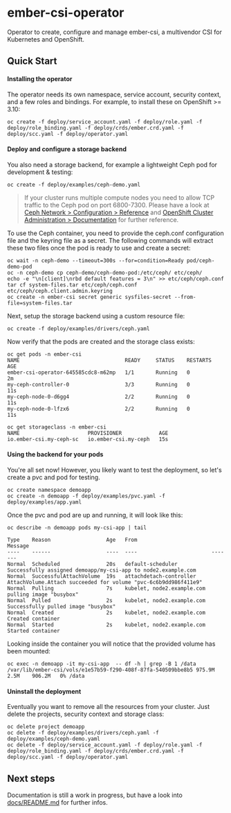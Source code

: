 # ember-csi-operator
Operator to create, configure and manage ember-csi, a multivendor CSI for
Kubernetes and OpenShift.

## Quick Start
#### Installing the operator
The operator needs its own namespace, service account, security context, and a
few roles and bindings. For example, to install these on OpenShift >= 3.10:

    oc create -f deploy/service_account.yaml -f deploy/role.yaml -f deploy/role_binding.yaml -f deploy/crds/ember.crd.yaml -f deploy/scc.yaml -f deploy/operator.yaml

#### Deploy and configure a storage backend
You also need a storage backend, for example a lightweight Ceph pod for
development & testing:

    oc create -f deploy/examples/ceph-demo.yaml

> If your cluster runs multiple compute nodes you need to allow TCP traffic to
> the Ceph pod on port 6800-7300. Please have a look at
> [Ceph Network > Configuration > Reference](http://docs.ceph.com/docs/master/rados/configuration/network-config-ref/#mds-and-manager-ip-tables)
> and [OpenShift Cluster Administration > Documentation](https://docs.openshift.com/container-platform/3.11/admin_guide/iptables.html)
> for further reference.

To use the Ceph container, you need to provide the ceph.conf configuration file
and the keyring file as a secret. The following commands will extract these two
files once the pod is ready to use and create a secret:

    oc wait -n ceph-demo --timeout=300s --for=condition=Ready pod/ceph-demo-pod
    oc -n ceph-demo cp ceph-demo/ceph-demo-pod:/etc/ceph/ etc/ceph/
    echo -e "\n[client]\nrbd default features = 3\n" >> etc/ceph/ceph.conf
    tar cf system-files.tar etc/ceph/ceph.conf etc/ceph/ceph.client.admin.keyring
    oc create -n ember-csi secret generic sysfiles-secret --from-file=system-files.tar

Next, setup the storage backend using a custom resource file:

    oc create -f deploy/examples/drivers/ceph.yaml

Now verify that the pods are created and the storage class exists:

    oc get pods -n ember-csi
    NAME                                  READY     STATUS    RESTARTS   AGE
    ember-csi-operator-645585cdc8-m62mp   1/1       Running   0          2m
    my-ceph-controller-0                  3/3       Running   0          11s
    my-ceph-node-0-d6gg4                  2/2       Running   0          11s
    my-ceph-node-0-lfzx6                  2/2       Running   0          11s

	oc get storageclass -n ember-csi
    NAME                      PROVISIONER            AGE
    io.ember-csi.my-ceph-sc   io.ember-csi.my-ceph   15s


#### Using the backend for your pods
You're all set now! However, you likely want to test the deployment, so let's
create a pvc and pod for testing.

    oc create namespace demoapp
    oc create -n demoapp -f deploy/examples/pvc.yaml -f deploy/examples/app.yaml
    
Once the pvc and pod are up and running, it will look like this:

    oc describe -n demoapp pods my-csi-app | tail

    Type    Reason                  Age   From                        Message
    ----    ------                  ----  ----                        -------
    Normal  Scheduled               20s   default-scheduler           Successfully assigned demoapp/my-csi-app to node2.example.com
    Normal  SuccessfulAttachVolume  19s   attachdetach-controller     AttachVolume.Attach succeeded for volume "pvc-6c6b9dd986f411e9"
    Normal  Pulling                 7s    kubelet, node2.example.com  pulling image "busybox"
    Normal  Pulled                  2s    kubelet, node2.example.com  Successfully pulled image "busybox"
    Normal  Created                 2s    kubelet, node2.example.com  Created container
    Normal  Started                 2s    kubelet, node2.example.com  Started container

Looking inside the container you will notice that the provided volume has been
mounted:

    oc exec -n demoapp -it my-csi-app  -- df -h | grep -B 1 /data
    /var/lib/ember-csi/vols/e1e57b59-f290-408f-87fa-540509bbe8b5 975.9M      2.5M    906.2M   0% /data

#### Uninstall the deployment
Eventually you want to remove all the resources from your cluster. Just delete
the projects, security context and storage class:

    oc delete project demoapp
    oc delete -f deploy/examples/drivers/ceph.yaml -f deploy/examples/ceph-demo.yaml
    oc delete -f deploy/service_account.yaml -f deploy/role.yaml -f deploy/role_binding.yaml -f deploy/crds/ember.crd.yaml -f deploy/scc.yaml -f deploy/operator.yaml

## Next steps
Documentation is still a work in progress, but have a look into [docs/README.md](docs/README.md) for further infos.
